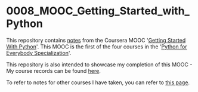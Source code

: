 # 0008_MOOC_Getting_Started_with_Python

This repository contains [notes](https://github.com/mariocpinto/0008_MOOC_Getting_Started_with_Python/blob/master/Course_Notes.md) from the Coursera MOOC '[Getting Started With Python](https://www.coursera.org/learn/python/home/info)'. This MOOC is the first of the four courses in the '[Python for Everybody Specialization](https://www.coursera.org/specializations/python)'.

This repository is also intended to showcase my completion of this MOOC - My course records can be found [here](https://github.com/mariocpinto/0008_MOOC_Getting_Started_with_Python/blob/master/Course_Completion.md).

To refer to notes for other courses I have taken, you can refer to [this page](https://github.com/mariocpinto/0000_Lists/blob/master/MOOCs_and_Tutorials.md).

